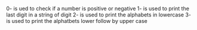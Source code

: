 0- is ued to check if a number is positive or negative
1- is used to print the last digit in a string of digit
2- is used to print the alphabets in lowercase
3- is used to print the alphatbets lower follow by upper case

